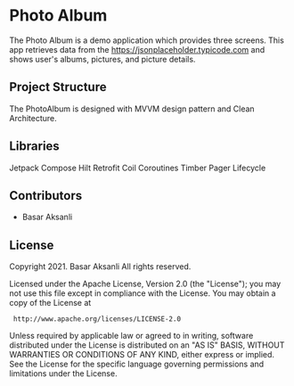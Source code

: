 # Photo Album


The Photo Album is a demo application which provides three screens. This app retrieves data from the https://jsonplaceholder.typicode.com and shows user's albums, pictures, and picture details.

## Project Structure

The PhotoAlbum is designed with MVVM design pattern and Clean Architecture.

## Libraries

Jetpack Compose
Hilt
Retrofit
Coil
Coroutines
Timber
Pager
Lifecycle

## Contributors

- Basar Aksanli

## License

Copyright 2021. Basar Aksanli All rights reserved.

Licensed under the Apache License, Version 2.0 (the "License");
you may not use this file except in compliance with the License.
You may obtain a copy of the License at

```
 http://www.apache.org/licenses/LICENSE-2.0
```

Unless required by applicable law or agreed to in writing, software
distributed under the License is distributed on an "AS IS" BASIS,
WITHOUT WARRANTIES OR CONDITIONS OF ANY KIND, either express or implied.
See the License for the specific language governing permissions and
limitations under the License.
